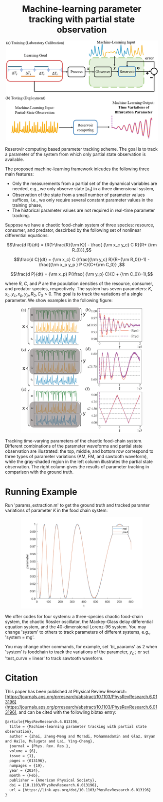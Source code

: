 
<h1 align="center">Machine-learning parameter tracking with partial state observation</h1>

<p align="center">
<img src='results/figure1.png' width='500'>
</p>

Reserovir computing based parameter tracking scheme. The goal is to track a parameter of the system from which only partial state observation is available.

The proposed machine-learning framework inlcudes the following three main features: 

* Only the measurements from a partial set of the dynamical variables are needed, e.g., we only observe state $[x_1]$ in a three dimensional system,
* Observation of the state from a small number of parameter values suffices, i.e., we only require several constant parameter values in the training phase, 
* The historical parameter values are not required in real-time parameter tracking.

Suppose we have a chaotic food-chain system of three species: resource, consumer, and predator, descirbed by the following set of nonlinear differential equations:

$$\frac{d R}{dt} = {R(1-\frac{R}{\rm K}) - \frac{ {\rm x_c y_c} C R}{R+ {\rm R_0}}},$$

$$\frac{d C}{dt} = {\rm x_c} C (\frac{{\rm y_c} R}{R+{\rm R_0}}-1) - \frac{{\rm x_p y_p } P C}{C+{\rm C_0}} ,$$

$$\frac{d P}{dt} = {\rm x_p} P(\frac{ {\rm y_p} C}{C + {\rm C_0}}-1),$$

where $R$, $C$, and $P$ are the population densities of the resource, consumer, and predator species, respectively. The system has seven parameters: $K, x_c, y_c, x_p, y_p, R_0, C_0 > 0$. The goal is to track the variations of a single parameter. We show examples in the following figure:

<p align="center">
<img src='results/partial.png' width='400'>
</p>

Tracking time-varying parameters of the chaotic food-chain system. Different combinations of the parameter waveforms and partial
state observation are illustrated: the top, middle, and bottom row correspond to three types of parameter variations (AM, FM, and sawtooth
waveform), while the gray-shaded region in the left column illustrates the partial state observation. The right column gives the results of
parameter tracking in comparison with the ground truth.

# Running Example
Run 'params_extraction.m' to get the ground truth and tracked paramter variations of parameter $K$ in the food chain system:

<p align="center">
<img src='results/foodchain.png' width='400'>
</p>

We offer codes for four systems: a three-species chaotic food-chain system, the chaotic Rössler oscillator, the Mackey-Glass delay 
differential equation system, and the 40-dimensional Lorenz-96 system. You may change 'system' to others to track parameters of different systems, e.g., 'system = mg'.

You may change other commands, for example, set 'bi_paarams' as 2 when 'system' is foodchain to track the variations of the parameter, $y_c$ ; or set 'test_curve = linear' to track sawtooth waveform.

# Citation
This paper has been published at Physical Review Research: [https://journals.aps.org/prresearch/abstract/10.1103/PhysRevResearch.6.013196](https://journals.aps.org/prresearch/abstract/10.1103/PhysRevResearch.6.013196), and can be cited with the followling bibtex entry:
```
@article{PhysRevResearch.6.013196,
  title = {Machine-learning parameter tracking with partial state observation},
  author = {Zhai, Zheng-Meng and Moradi, Mohammadamin and Glaz, Bryan and Haile, Mulugeta and Lai, Ying-Cheng},
  journal = {Phys. Rev. Res.},
  volume = {6},
  issue = {1},
  pages = {013196},
  numpages = {19},
  year = {2024},
  month = {Feb},
  publisher = {American Physical Society},
  doi = {10.1103/PhysRevResearch.6.013196},
  url = {https://link.aps.org/doi/10.1103/PhysRevResearch.6.013196}
}
```
